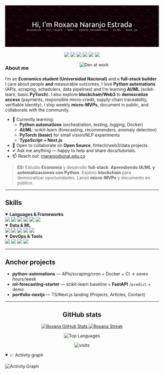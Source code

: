 <!-- =====================  HERO  ===================== -->
 
![Header](./github-header.png)
  




<p align="center">
  <img src="https://img.shields.io/badge/Python-Automations-3670A0?style=for-the-badge&logo=python&logoColor=ffdd54"/>
  <img src="https://img.shields.io/badge/AI%2FML-scikit--learn%20%7C%20PyTorch-F7931E?style=for-the-badge&logo=scikitlearn&logoColor=white"/>
  <img src="https://img.shields.io/badge/TypeScript-Next.js-3178C6?style=for-the-badge&logo=typescript&logoColor=white"/>
  <img src="https://img.shields.io/badge/DB-SQL%20%7C%20NoSQL-4ea94b?style=for-the-badge"/>
  <img src="https://img.shields.io/badge/Docker-2496ED?style=for-the-badge&logo=docker&logoColor=white"/>
   <img src="https://media3.giphy.com/media/v1.Y2lkPTc5MGI3NjExaXI1cHpyY21mMGV4dHE2N3Y4OXczZDZhdGp2OXhlOGU5bmUzcHBkZCZlcD12MV9pbnRlcm5hbF9naWZfYnlfaWQmY3Q9Zw/jp2KXzsPtoKFG/giphy.gif" width="35" />
</p>

<!-- GIF lateral discreto -->
<img align="right" width="260" alt="Dev at work"
     src="https://media4.giphy.com/media/v1.Y2lkPTc5MGI3NjExbnZjbTAzZ2VqMHVrNDd5N3M4aHhmYmUzMXJ1OHkycHdybjdrbHZmaiZlcD12MV9pbnRlcm5hbF9naWZfYnlfaWQmY3Q9Zw/HzPtbOKyBoBFsK4hyc/giphy.gif" />

<!-- =====================  ABOUT  ===================== -->
### About me
I’m an **Economics student (Universidad Nacional)** and a **full-stack builder**.  
I care about people **and** measurable outcomes. I love **Python automations** (APIs, scraping, schedulers, data pipelines) and I’m learning **AI/ML** (scikit-learn, basic **PyTorch**). I also explore **blockchain/Web3** to **democratize access** (payments, responsible micro-credit, supply-chain traceability, verifiable identity). I ship weekly **micro-MVPs**, document in public, and collaborate with the community.

- 🌱 Currently learning:
  - **Python automations** (orchestration, testing, logging, Docker)
  - **AI/ML**: scikit-learn (forecasting, recommenders, anomaly detection)
  - **PyTorch (basic)** for small vision/NLP experiments
  - **TypeScript + Next.js**
- 👯 Open to collaborate on **Open Source**, fintech/web3/data projects.
- ✔ Ask me anything — happy to help and share docs/tutorials.
- 📫 Reach out: <a href="mailto:rnaranjo@unal.edu.co">rnaranjo@unal.edu.co</a>

> **ES:** Estudio **Economía** y desarrollo **full-stack**. **Aprendiendo IA/ML y automatizaciones con Python**. Exploro **blockchain** para democratizar oportunidades. Lanzo **micro-MVPs** y documento en público.

---

<!-- =====================  SKILLS  ===================== -->
## Skills
<details open>
  <summary><b>Languages & Frameworks</b></summary>
  <span>
    <img src="https://img.shields.io/badge/HTML5-E34F26?style=for-the-badge&logo=html5&logoColor=white">
    <img src="https://img.shields.io/badge/CSS3-1572B6?style=for-the-badge&logo=css3&logoColor=white">
    <img src="https://img.shields.io/badge/JavaScript-F7DF1E?style=for-the-badge&logo=javascript&logoColor=black">
    <img src="https://img.shields.io/badge/TypeScript-3178C6?style=for-the-badge&logo=typescript&logoColor=white">
    <img src="https://img.shields.io/badge/Next.js-000000?style=for-the-badge&logo=nextdotjs&logoColor=white">
    <img src="https://img.shields.io/badge/Python-3670A0?style=for-the-badge&logo=python&logoColor=ffdd54">
  </span>
</details>

<details open>
  <summary><b>Data & ML</b></summary>
  <span>
    <img src="https://img.shields.io/badge/SQL-336791?style=for-the-badge&logo=postgresql&logoColor=white">
    <img src="https://img.shields.io/badge/NoSQL-47A248?style=for-the-badge&logo=mongodb&logoColor=white">
    <img src="https://img.shields.io/badge/scikit--learn-F7931E?style=for-the-badge&logo=scikitlearn&logoColor=white">
    <img src="https://img.shields.io/badge/PyTorch-EE4C2C?style=for-the-badge&logo=pytorch&logoColor=white">
    <img src="https://img.shields.io/badge/Pandas-150458?style=for-the-badge&logo=pandas&logoColor=white">
  </span>
</details>

<details open>
  <summary><b>DevOps & Tools</b></summary>
  <span>
    <img src="https://img.shields.io/badge/Docker-2496ED?style=for-the-badge&logo=docker&logoColor=white">
    <img src="https://img.shields.io/badge/FastAPI-009688?style=for-the-badge&logo=fastapi&logoColor=white">
    <img src="https://img.shields.io/badge/Git-F05032?style=for-the-badge&logo=git&logoColor=white">
    <img src="https://img.shields.io/badge/GitHub-181717?style=for-the-badge&logo=github&logoColor=white">
  </span>
</details>

---

<!-- =====================  PROJECTS  ===================== -->
## Anchor projects
- **python-automations** — APIs/scraping/cron + Docker + CI → *saves hours/week*
- **ml-forecasting-starter** — scikit-learn baseline + **FastAPI** `/predict` + demo
- **portfolio-nextjs** — TS/Next.js landing (Projects, Articles, Contact)

---

<!-- =====================  STATS  ===================== -->
<h2 align="center">GitHub stats</h2>

<p align="center">
  <a href="https://github.com/roxanaranjoes">
    <img height="170" alt="Roxana GitHub Stats"
      src="https://github-readme-stats.vercel.app/api?username=roxanaranjoes&show_icons=true&theme=tokyonight&hide_border=true&include_all_commits=true&count_private=true&rank_icon=github&custom_title=Roxana%20Naranjo%20—%20GitHub%20Stats"/>
  </a>
  <a href="https://github.com/roxanaranjoes">
    <img height="170" alt="Roxana Streak"
      src="https://streak-stats.demolab.com?user=roxanaranjoes&theme=material-palenight&hide_border=true&date_format=j%20M%5B,%20Y%5D"/>
  </a>
</p>

<p align="center">
  <img alt="Top Languages"
       src="https://github-readme-stats.vercel.app/api/top-langs/?username=roxanaranjoes&layout=compact&theme=tokyonight&hide_border=true&langs_count=8"/>
</p>

<p align="center">
  <img alt="visits"
       src="https://komarev.com/ghpvc/?username=roxanaranjoes&label=visits&color=0e75b6&style=flat"/>
</p>

<details open>
  <summary>📈 Activity graph </summary>

![Activity Graph](https://github-readme-activity-graph.vercel.app/graph?username=roxanaranjoes&theme=tokyo-night&hide_border=true&custom_title=Roxana%20Naranjo%20—%20Activity%20Graph)

</details>






